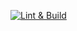 [![Lint & Build](https://github.com/w3cdpass/authNextjs/actions/workflows/lint-build.yml/badge.svg)](https://github.com/w3cdpass/authNextjs/actions/workflows/lint-build.yml)
